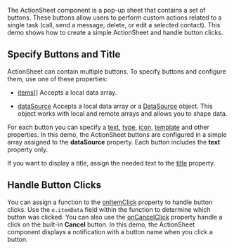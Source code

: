 The ActionSheet component is a pop-up sheet that contains a set of buttons. These buttons allow users to perform custom actions related to a single task (call, send a message, delete, or edit a selected contact). This demo shows how to create a simple ActionSheet and handle button clicks.

## Specify Buttons and Title

ActionSheet can contain multiple buttons. To specify buttons and configure them, use one of these properties:
- [items[]](/Documentation/ApiReference/UI_Components/dxActionSheet/Configuration/items/) 
Accepts a local data array.

- [dataSource](/Documentation/ApiReference/UI_Components/dxActionSheet/Configuration/#dataSource)
Accepts a local data array or a [DataSource](/Documentation/ApiReference/Data_Layer/DataSource/) object. This object works with local and remote arrays and allows you to shape data. 

For each button you can specify a [text](/Documentation/ApiReference/UI_Components/dxActionSheet/Configuration/items/#text), [type](/Documentation/ApiReference/UI_Components/dxActionSheet/Configuration/items/#type), [icon](/Documentation/ApiReference/UI_Components/dxActionSheet/Configuration/items/#icon), [template](/Documentation/ApiReference/UI_Components/dxActionSheet/Configuration/items/#template) and other properties. In this demo, the ActionSheet buttons are configured in a simple array assigned to the **dataSource** property. Each button includes the **text** property only.

If you want to display a title, assign the needed text to the [title](/Documentation/ApiReference/UI_Components/dxActionSheet/Configuration/#title) property.

## Handle Button Clicks

You can assign a function to the [onItemClick](/Documentation/ApiReference/UI_Components/dxActionSheet/Configuration/#onItemClick) property to handle button clicks. Use the `e.itemData` field within the function to determine which button was clicked. You can also use the [onCancelClick](/Documentation/ApiReference/UI_Components/dxActionSheet/Configuration/#onCancelClick) property handle a click on the built-in **Cancel** button. In this demo, the ActionSheet component displays a notification with a button name when you click a button. 
